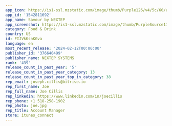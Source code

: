 ```yaml
---
app_icon: https://is1-ssl.mzstatic.com/image/thumb/Purple126/v4/5c/60/a3/5c60a30b-64f8-ef6e-c22e-ee8897ed6c91/AppIcon-1x_U007emarketing-0-5-0-85-220.png/1024x1024bb.png
app_id: '1542811692'
app_name: Savour by NEXTEP
app_screenshot: https://is1-ssl.mzstatic.com/image/thumb/PurpleSource114/v4/d5/1f/ca/d51fcace-0210-b92c-5cd4-7013c8bb8d1d/6f0190b1-f241-416f-898e-2a420f63a37c_iPhone_10-11-12_Max_6.5_Inch_01.png/1284x2778bb.png
category: Food & Drink
country: US
id: FIJVkKsnKGva
language: en
most_recent_release: '2024-02-12T00:00:00'
publisher_id: '376640499'
publisher_name: NEXTEP SYSTEMS
rank: '439'
release_count_in_past_year: '5'
release_count_in_past_year_category: 13
release_count_in_past_year_top_in_category: 38
rep_email: joseph.cillis@bitrise.io
rep_first_name: Joe
rep_full_name: Joe Cillis
rep_linkedin: https://www.linkedin.com/in/joecillis
rep_phone: +1 518-258-1902
rep_photo: joe.jpg
rep_title: Account Manager
store: itunes_connect
---
```

